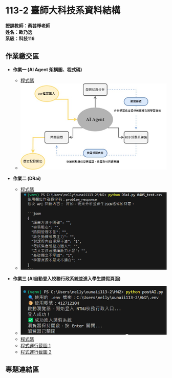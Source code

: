 # 113-2 臺師大科技系資料結構  
__授課教師：蔡芸琤老師__    
__姓名：歐乃逸__    
__系級：科技116__

## 作業繳交區

* **作業一 (AI Agent 架構圖、程式碼)**
  * [程式碼](https://github.com/0una11/ounaii113-2/blob/main/test/dataAgent.py)  
  * <img src="https://raw.githubusercontent.com/0una11/ounaii113-2/main/AI%20Agent%20%E6%9E%B6%E6%A7%8B%E5%9C%96.jpg" alt="AI Agent 架構圖" width="500">

* **作業二 (DRai)**
  * [程式碼](https://github.com/0una11/ounaii113-2/blob/main/HW2/DRai.py)  
  * <img src="https://raw.githubusercontent.com/0una11/ounaii113-2/main/DRai%E9%81%8B%E8%A1%8C.png" alt="DRai運行" width="500">

* **作業三 (AI自動登入校務行政系統並進入學生請假頁面)**
  * <img src="https://raw.githubusercontent.com/0una11/ounaii113-2/main/postAI.png" alt="loginAI" width="500">
  * [程式碼](https://github.com/0una11/ounaii113-2/blob/main/HW2/postAI.py)
  * [程式運行截圖 1](https://github.com/0una11/ounaii113-2/blob/main/HW2/debug_1_after_login.png)
  * [程式運行截圖 2](https://github.com/0una11/ounaii113-2/blob/main/HW2/debug_2_after_profile.png)

## 專題連結區
